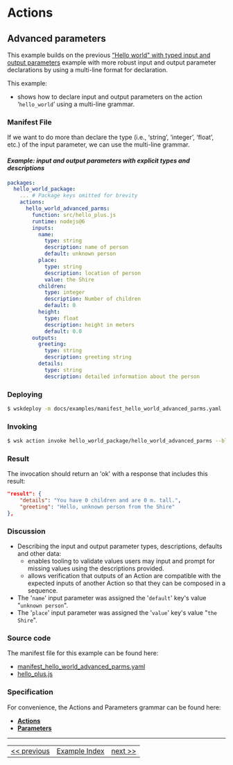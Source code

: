 <!--
#
# Licensed to the Apache Software Foundation (ASF) under one or more contributor
# license agreements.  See the NOTICE file distributed with this work for additional
# information regarding copyright ownership.  The ASF licenses this file to you
# under the Apache License, Version 2.0 (the # "License"); you may not use this
# file except in compliance with the License.  You may obtain a copy of the License
# at:
#
# http://www.apache.org/licenses/LICENSE-2.0
#
# Unless required by applicable law or agreed to in writing, software distributed
# under the License is distributed on an "AS IS" BASIS, WITHOUT WARRANTIES OR
# CONDITIONS OF ANY KIND, either express or implied.  See the License for the
# specific language governing permissions and limitations under the License.
#
-->

# Actions

## Advanced parameters

This example builds on the previous [“Hello world" with typed input and output parameters](wskdeploy_action_typed_parms.md#actions) example with more robust input and output parameter declarations by using a multi-line format for declaration.

This example:
- shows how to declare input and output parameters on the action ‘```hello_world```’ using a multi-line grammar.

### Manifest File
If we want to do more than declare the type (i.e., ‘string’, ‘integer’, ‘float’, etc.) of the input parameter, we can use the multi-line grammar.

#### _Example: input and output parameters with explicit types and descriptions_
```yaml
packages:
  hello_world_package:
    ... # Package keys omitted for brevity
    actions:
      hello_world_advanced_parms:
        function: src/hello_plus.js
        runtime: nodejs@6
        inputs:
          name:
            type: string
            description: name of person
            default: unknown person
          place:
            type: string
            description: location of person
            value: the Shire
          children:
            type: integer
            description: Number of children
            default: 0
          height:
            type: float
            description: height in meters
            default: 0.0
        outputs:
          greeting:
            type: string
            description: greeting string
          details:
            type: string
            description: detailed information about the person
```

### Deploying
```sh
$ wskdeploy -m docs/examples/manifest_hello_world_advanced_parms.yaml
```

### Invoking
```sh
$ wsk action invoke hello_world_package/hello_world_advanced_parms --blocking
```

### Result
The invocation should return an 'ok' with a response that includes this result:
```json
"result": {
    "details": "You have 0 children and are 0 m. tall.",
    "greeting": "Hello, unknown person from the Shire"
},
```

### Discussion
- Describing the input and output parameter types, descriptions, defaults and other data:
  - enables tooling to validate values users may input and prompt for missing values using the descriptions provided.
  - allows verification that outputs of an Action are compatible with the expected inputs of another Action so that they can be composed in a sequence.
- The '```name```' input parameter was assigned the '```default```' key's value "```unknown person```".
- The '```place```' input parameter was assigned the '```value```' key's value "```the Shire```".

### Source code
The manifest file for this example can be found here:
- [manifest_hello_world_advanced_parms.yaml](examples/manifest_hello_world_advanced_parms.yaml)
- [hello_plus.js](examples/src/hello_plus.js)

### Specification
For convenience, the Actions and Parameters grammar can be found here:
- **[Actions](../specification/html/spec_actions.md#actions)**
- **[Parameters](../specification/html/spec_parameters.md#parameters)**

---
<!--
 Bottom Navigation
-->
<html>
<div align="center">
<table align="center">
  <tr>
    <td><a href="wskdeploy_action_typed_parms.md#actions">&lt;&lt;&nbsp;previous</a></td>
    <td><a href="programming_guide.md#guided-examples">Example Index</a></td>
    <td><a href="wskdeploy_action_env_var_parms.md#actions">next&nbsp;&gt;&gt;</a></td>
  </tr>
</table>
</div>
</html>
